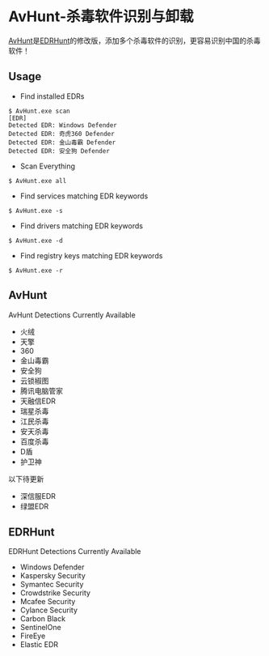 # AvHunt-杀毒软件识别与卸载
[AvHunt](https://github.com/Goqi/AvHunt)是[EDRHunt](https://github.com/FourCoreLabs/EDRHunt)的修改版，添加多个杀毒软件的识别，更容易识别中国的杀毒软件！

## Usage

- Find installed EDRs

```
$ AvHunt.exe scan
[EDR]
Detected EDR: Windows Defender
Detected EDR: 奇虎360 Defender
Detected EDR: 金山毒霸 Defender
Detected EDR: 安全狗 Defender
```

- Scan Everything

```
$ AvHunt.exe all
```

- Find services matching EDR keywords

```
$ AvHunt.exe -s
```

- Find drivers matching EDR keywords

```
$ AvHunt.exe -d
```

- Find registry keys matching EDR keywords

```
$ AvHunt.exe -r
```

## AvHunt

AvHunt Detections Currently Available

- 火绒
- 天擎
- 360
- 金山毒霸
- 安全狗
- 云锁椒图
- 腾讯电脑管家
- 天融信EDR
- 瑞星杀毒
- 江民杀毒
- 安天杀毒
- 百度杀毒
- D盾
- 护卫神

以下待更新

- 深信服EDR
- 绿盟EDR

## EDRHunt

EDRHunt Detections Currently Available

- Windows Defender
- Kaspersky Security
- Symantec Security
- Crowdstrike Security
- Mcafee Security
- Cylance Security
- Carbon Black
- SentinelOne
- FireEye
- Elastic EDR